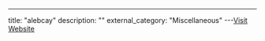 ---
title: "alebcay"
description: ""
external_category: "Miscellaneous"
---[Visit Website](https://github.com/alebcay)

